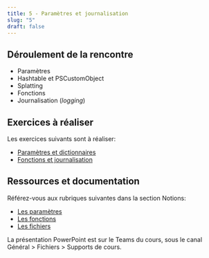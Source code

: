 ```yaml
---
title: 5 - Paramètres et journalisation
slug: "5"
draft: false
---
```


## Déroulement de la rencontre

- Paramètres
- Hashtable et PSCustomObject
- Splatting
- Fonctions
- Journalisation (*logging*)

## Exercices à réaliser

Les exercices suivants sont à réaliser:
- [Paramètres et dictionnaires](/exercices/params-dict)
- [Fonctions et journalisation](/exercices/fonctions)


## Ressources et documentation

Référez-vous aux rubriques suivantes dans la section Notions:
- [Les paramètres](/notions/scripts/parametres)
- [Les fonctions](/notions/scripts/fonctions)
- [Les fichiers](/notions/scripts/fichiers)

La présentation PowerPoint est sur le Teams du cours, sous le canal Général > Fichiers > Supports de cours.


